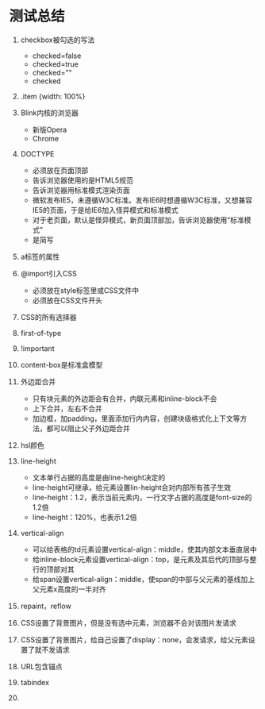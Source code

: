 # 测试总结
1. checkbox被勾选的写法
   * checked=false
   * checked=true
   * checked=""
   * checked
2. .item {width: 100%}
3. Blink内核的浏览器
   * 新版Opera
   * Chrome
4. DOCTYPE
   * <!DOCTYPE html>必须放在页面顶部
   * 告诉浏览器使用的是HTML5规范
   * 告诉浏览器用标准模式渲染页面
   * 微软发布IE5，未遵循W3C标准。发布IE6时想遵循W3C标准，又想兼容IE5的页面，于是给IE6加入怪异模式和标准模式
   * 对于老页面，默认是怪异模式，新页面顶部加<!DOCTYPE HTML PUBLIC "-//W3C//DTD HTML 4.01//EN" "http://www.w3.org/TR/html4/strict.dtd">，告诉浏览器使用“标准模式”
   * <!DOCTYPE html>是简写

5. a标签的属性
6. @import引入CSS
   * 必须放在style标签里或CSS文件中
   * 必须放在CSS文件开头

7. CSS的所有选择器
8. first-of-type
9. !important
10. content-box是标准盒模型
11. 外边距合并
    * 只有块元素的外边距会有合并，内联元素和inline-block不会
    * 上下合并，左右不合并
    * 加边框，加padding，里面添加行内内容，创建块级格式化上下文等方法，都可以阻止父子外边距合并

12. hsl颜色
13. line-height
    * 文本单行占据的高度是由line-height决定的
    * line-height可继承，给元素设置lin-height会对内部所有孩子生效
    * line-height：1.2，表示当前元素内，一行文字占据的高度是font-size的1.2倍
    * line-height：120%，也表示1.2倍

14. vertical-align
    * 可以给表格的td元素设置vertical-align：middle，使其内部文本垂直居中
    * 给inline-block元素设置vertical-align：top，是元素及其后代的顶部与整行的顶部对其
    * 给span设置vertical-align：middle，使span的中部与父元素的基线加上父元素x高度的一半对齐

15. repaint，reflow
16. CSS设置了背景图片，但是没有选中元素，浏览器不会对该图片发请求
17. CSS设置了背景图片，给自己设置了display：none，会发请求，给父元素设置了就不发请求
18. URL包含锚点
19. tabindex
20. 
   